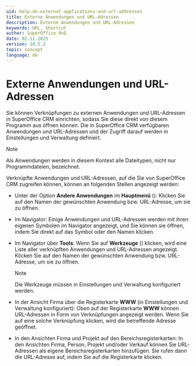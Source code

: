 ```yaml
---
uid: help-de-external-applications-and-url-addresses
title: Externe Anwendungen und URL-Adressen
description: Externe Anwendungen und URL-Adressen
keywords: URL, Shortcut
author: SuperOffice RnD
date: 02.11.2025
version: 10.5.2
topic: concept
language: de
---
```


# Externe Anwendungen und URL-Adressen

Sie können Verknüpfungen zu externen Anwendungen und URL-Adressen in SuperOffice CRM einrichten, sodass Sie diese direkt von diesem Programm aus öffnen können. Die in SuperOffice CRM verfügbaren Anwendungen und URL-Adressen und der Zugriff darauf werden in Einstellungen und Verwaltung definiert.

> [!NOTE]
> Als Anwendungen werden in diesem Kontext alle Dateitypen, nicht nur Programmdateien, bezeichnet.

Verknüpfte Anwendungen und URL-Adressen, auf die Sie von SuperOffice CRM zugreifen können, können an folgenden Stellen angezeigt werden:

* Unter der Option **Andere Anwendungen** im **Hauptmenü** (<i class="ph ph-list" aria-hidden="true"></i>): Klicken Sie auf den Namen der gewünschten Anwendung bzw. URL-Adresse, um sie zu öffnen.

* Im Navigator: Einige Anwendungen und URL-Adressen werden mit ihren eigenen Symbolen im Navigator angezeigt, und Sie können sie öffnen, indem Sie direkt auf das Symbol oder den Namen klicken.

* Im Navigator über **Tools**: Wenn Sie auf **Werkzeuge** (<i class="ph ph-wrench" aria-hidden="true"></i>) klicken, wird eine Liste aller verknüpften Anwendungen und URL-Adressen angezeigt. Klicken Sie auf den Namen der gewünschten Anwendung bzw. URL-Adresse, um sie zu öffnen.

    > [!NOTE]
    > Die Werkzeuge müssen in Einstellungen und Verwaltung konfiguriert werden.

* In der Ansicht Firma über die Registerkarte **WWW** (in Einstellungen und Verwaltung konfiguriert): Oben auf der Registerkarte **WWW** können URL-Adressen in Form von Verknüpfungen angezeigt werden. Wenn Sie auf eine solche Verknüpfung klicken, wird die betreffende Adresse geöffnet.

* In den Ansichten Firma und Projekt auf den Bereichsregisterkarten: In den Ansichten Firma, Person, Projekt und/oder Verkauf können Sie URL-Adressen als eigene Bereichsregisterkarten hinzufügen. Sie rufen dann die URL-Adresse auf, indem Sie auf die Registerkarte klicken.

